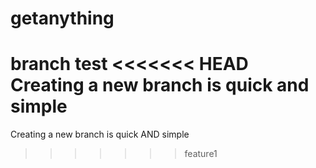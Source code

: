 # getanything
branch test
<<<<<<< HEAD
Creating a new branch is quick and simple
=======
Creating a new branch is quick AND simple
>>>>>>> feature1
